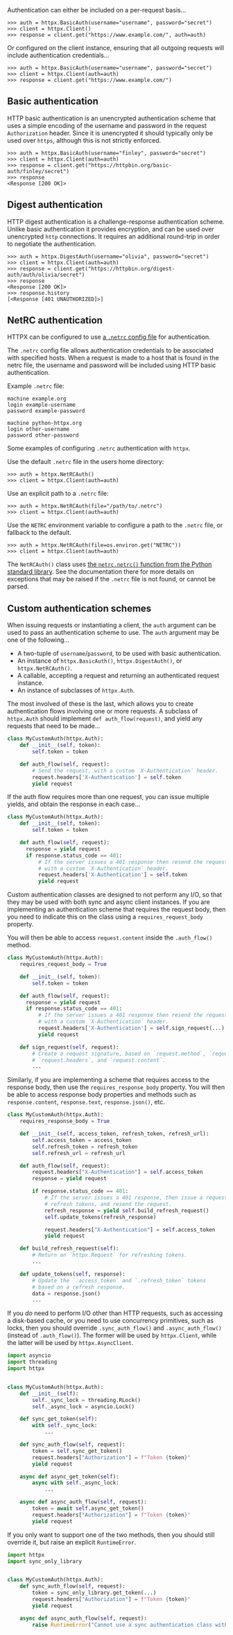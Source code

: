 Authentication can either be included on a per-request basis...

```pycon
>>> auth = httpx.BasicAuth(username="username", password="secret")
>>> client = httpx.Client()
>>> response = client.get("https://www.example.com/", auth=auth)
```

Or configured on the client instance, ensuring that all outgoing requests will include authentication credentials...

```pycon
>>> auth = httpx.BasicAuth(username="username", password="secret")
>>> client = httpx.Client(auth=auth)
>>> response = client.get("https://www.example.com/")
```

## Basic authentication

HTTP basic authentication is an unencrypted authentication scheme that uses a simple encoding of the username and password in the request `Authorization` header. Since it is unencrypted it should typically only be used over `https`, although this is not strictly enforced.

```pycon
>>> auth = httpx.BasicAuth(username="finley", password="secret")
>>> client = httpx.Client(auth=auth)
>>> response = client.get("https://httpbin.org/basic-auth/finley/secret")
>>> response
<Response [200 OK]>
```

## Digest authentication

HTTP digest authentication is a challenge-response authentication scheme. Unlike basic authentication it provides encryption, and can be used over unencrypted `http` connections. It requires an additional round-trip in order to negotiate the authentication. 

```pycon
>>> auth = httpx.DigestAuth(username="olivia", password="secret")
>>> client = httpx.Client(auth=auth)
>>> response = client.get("https://httpbin.org/digest-auth/auth/olivia/secret")
>>> response
<Response [200 OK]>
>>> response.history
[<Response [401 UNAUTHORIZED]>]
```

## NetRC authentication

HTTPX can be configured to use [a `.netrc` config file](https://everything.curl.dev/usingcurl/netrc) for authentication.

The `.netrc` config file allows authentication credentials to be associated with specified hosts. When a request is made to a host that is found in the netrc file, the username and password will be included using HTTP basic authentication.

Example `.netrc` file:

```
machine example.org
login example-username
password example-password

machine python-httpx.org
login other-username
password other-password
```

Some examples of configuring `.netrc` authentication with `httpx`.

Use the default `.netrc` file in the users home directory:

```pycon
>>> auth = httpx.NetRCAuth()
>>> client = httpx.Client(auth=auth)
```

Use an explicit path to a `.netrc` file:

```pycon
>>> auth = httpx.NetRCAuth(file="/path/to/.netrc")
>>> client = httpx.Client(auth=auth)
```

Use the `NETRC` environment variable to configure a path to the `.netrc` file,
or fallback to the default.

```pycon
>>> auth = httpx.NetRCAuth(file=os.environ.get("NETRC"))
>>> client = httpx.Client(auth=auth)
```

The `NetRCAuth()` class uses [the `netrc.netrc()` function from the Python standard library](https://docs.python.org/3/library/netrc.html). See the documentation there for more details on exceptions that may be raised if the `.netrc` file is not found, or cannot be parsed.

## Custom authentication schemes

When issuing requests or instantiating a client, the `auth` argument can be used to pass an authentication scheme to use. The `auth` argument may be one of the following...

* A two-tuple of `username`/`password`, to be used with basic authentication.
* An instance of `httpx.BasicAuth()`, `httpx.DigestAuth()`, or `httpx.NetRCAuth()`.
* A callable, accepting a request and returning an authenticated request instance.
* An instance of subclasses of `httpx.Auth`.

The most involved of these is the last, which allows you to create authentication flows involving one or more requests. A subclass of `httpx.Auth` should implement `def auth_flow(request)`, and yield any requests that need to be made...

```python
class MyCustomAuth(httpx.Auth):
    def __init__(self, token):
        self.token = token

    def auth_flow(self, request):
        # Send the request, with a custom `X-Authentication` header.
        request.headers['X-Authentication'] = self.token
        yield request
```

If the auth flow requires more than one request, you can issue multiple yields, and obtain the response in each case...

```python
class MyCustomAuth(httpx.Auth):
    def __init__(self, token):
        self.token = token

    def auth_flow(self, request):
      response = yield request
      if response.status_code == 401:
          # If the server issues a 401 response then resend the request,
          # with a custom `X-Authentication` header.
          request.headers['X-Authentication'] = self.token
          yield request
```

Custom authentication classes are designed to not perform any I/O, so that they may be used with both sync and async client instances. If you are implementing an authentication scheme that requires the request body, then you need to indicate this on the class using a `requires_request_body` property.

You will then be able to access `request.content` inside the `.auth_flow()` method.

```python
class MyCustomAuth(httpx.Auth):
    requires_request_body = True

    def __init__(self, token):
        self.token = token

    def auth_flow(self, request):
      response = yield request
      if response.status_code == 401:
          # If the server issues a 401 response then resend the request,
          # with a custom `X-Authentication` header.
          request.headers['X-Authentication'] = self.sign_request(...)
          yield request

    def sign_request(self, request):
        # Create a request signature, based on `request.method`, `request.url`,
        # `request.headers`, and `request.content`.
        ...
```

Similarly, if you are implementing a scheme that requires access to the response body, then use the `requires_response_body` property.   You will then be able to access response body properties and methods such as `response.content`, `response.text`, `response.json()`, etc.

```python
class MyCustomAuth(httpx.Auth):
    requires_response_body = True

    def __init__(self, access_token, refresh_token, refresh_url):
        self.access_token = access_token
        self.refresh_token = refresh_token
        self.refresh_url = refresh_url

    def auth_flow(self, request):
        request.headers["X-Authentication"] = self.access_token
        response = yield request

        if response.status_code == 401:
            # If the server issues a 401 response, then issue a request to
            # refresh tokens, and resend the request.
            refresh_response = yield self.build_refresh_request()
            self.update_tokens(refresh_response)

            request.headers["X-Authentication"] = self.access_token
            yield request

    def build_refresh_request(self):
        # Return an `httpx.Request` for refreshing tokens.
        ...

    def update_tokens(self, response):
        # Update the `.access_token` and `.refresh_token` tokens
        # based on a refresh response.
        data = response.json()
        ...
```

If you _do_ need to perform I/O other than HTTP requests, such as accessing a disk-based cache, or you need to use concurrency primitives, such as locks, then you should override `.sync_auth_flow()` and `.async_auth_flow()` (instead of `.auth_flow()`). The former will be used by `httpx.Client`, while the latter will be used by `httpx.AsyncClient`.

```python
import asyncio
import threading
import httpx


class MyCustomAuth(httpx.Auth):
    def __init__(self):
        self._sync_lock = threading.RLock()
        self._async_lock = asyncio.Lock()

    def sync_get_token(self):
        with self._sync_lock:
            ...

    def sync_auth_flow(self, request):
        token = self.sync_get_token()
        request.headers["Authorization"] = f"Token {token}"
        yield request

    async def async_get_token(self):
        async with self._async_lock:
            ...

    async def async_auth_flow(self, request):
        token = await self.async_get_token()
        request.headers["Authorization"] = f"Token {token}"
        yield request
```

If you only want to support one of the two methods, then you should still override it, but raise an explicit `RuntimeError`.

```python
import httpx
import sync_only_library


class MyCustomAuth(httpx.Auth):
    def sync_auth_flow(self, request):
        token = sync_only_library.get_token(...)
        request.headers["Authorization"] = f"Token {token}"
        yield request

    async def async_auth_flow(self, request):
        raise RuntimeError("Cannot use a sync authentication class with httpx.AsyncClient")
```